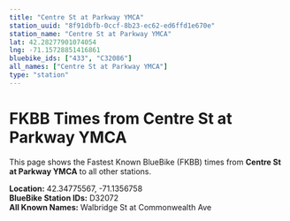 ```yaml
---
title: "Centre St at Parkway YMCA"
station_uuid: "8f91dbfb-0ccf-8b23-ec62-ed6ffd1e670e"
station_name: "Centre St at Parkway YMCA"
lat: 42.28277901074054
lng: -71.15728851416861
bluebike_ids: ["433", "C32086"]
all_names: ["Centre St at Parkway YMCA"]
type: "station"
---
```


# FKBB Times from Centre St at Parkway YMCA

This page shows the Fastest Known BlueBike (FKBB) times from **Centre St at Parkway YMCA** to all other stations.

**Location:** 42.34775567, -71.1356758  
**BlueBike Station IDs:** D32072  
**All Known Names:** Walbridge St at Commonwealth Ave

